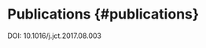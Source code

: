 Publications {#publications}
============


<!--Para acrescentar uma nova publicação, basta que ela esteja associada a um Digital Object
Identifier (DOI). No caso de artigo em periódico, o DOI é normalmente fornecido pela editora logo
após o aceite. Então, basta adicionar o novo DOI na lista abaixo, em qualquer posição, seguindo
exatamente o formato dos demais.
-->

DOI: 10.1016/j.jct.2017.08.003

